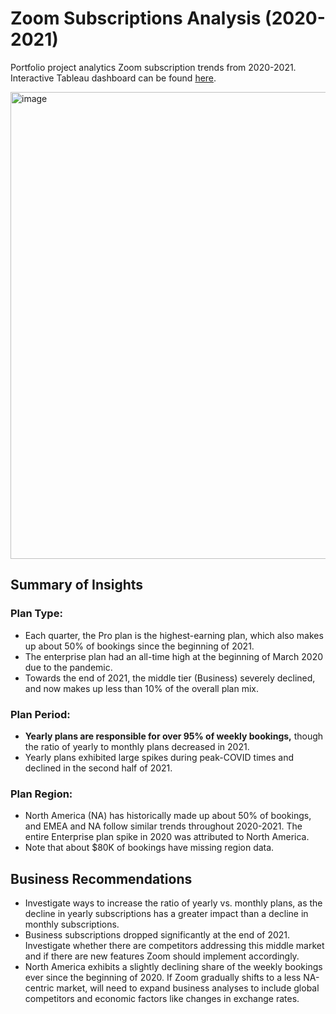 # Zoom Subscriptions Analysis (2020-2021)
Portfolio project analytics Zoom subscription trends from 2020-2021. Interactive Tableau dashboard can be found [here](https://public.tableau.com/app/profile/christine3803/viz/subscriptions_dashboard/Dashboard). 

<img width="747" alt="image" src="https://user-images.githubusercontent.com/56368090/232579738-c28e597a-b28c-418b-b6ee-04545bc2a215.png">


## Summary of Insights
### Plan Type:
- Each quarter, the Pro plan is the highest-earning plan, which also makes up about 50% of bookings since the beginning of 2021.
- The enterprise plan had an all-time high at the beginning of March 2020 due to the pandemic. 
- Towards the end of 2021, the middle tier (Business) severely declined, and now makes up less than 10% of the overall plan mix.

### Plan Period:
- **Yearly plans are responsible for over 95% of weekly bookings,** though the ratio of yearly to monthly plans decreased in 2021.
- Yearly plans exhibited large spikes during peak-COVID times and declined in the second half of 2021.

### Plan Region:
- North America (NA) has historically made up about 50% of bookings, and EMEA and NA follow similar trends throughout 2020-2021. The entire Enterprise plan spike in 2020 was attributed to North America.
- Note that about $80K of bookings have missing region data.

## Business Recommendations 
- Investigate ways to increase the ratio of yearly vs. monthly plans, as the decline in yearly subscriptions has a greater impact than a decline in monthly subscriptions. 
- Business subscriptions dropped significantly at the end of 2021. Investigate whether there are competitors addressing this middle market and if there are new features Zoom should implement accordingly.
- North America exhibits a slightly declining share of the weekly bookings ever since the beginning of 2020. If Zoom gradually shifts to a less NA-centric market, will need to expand business analyses to include global competitors and economic factors like changes in exchange rates.




